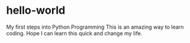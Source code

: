 # hello-world
My first steps into Python Programming
This is an amazing way to learn coding. Hope I can learn this quick and change my life.
